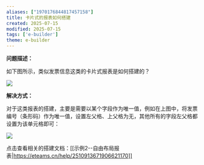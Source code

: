 ```yaml
---
aliases: ["1970176844817457158"]
title: 卡片式的报表如何搭建
created: 2025-07-15
modified: 2025-07-15
tags: ['e-builder']
theme: e-builder
---
```


**问题描述：**

如下图所示，类似发票信息这类的卡片式报表是如何搭建的？

![](f6d877325dba3bed2dcec0bf5526518e.jpg)

**解决方式：**

对于这类报表的搭建，主要是需要以某个字段作为唯一值，例如在上图中，将发票编号（条形码）作为唯一值，设置左父格、上父格为无，其他所有的字段左父格都设置为该单元格即可：

![](231876103d5dde37ca4c94ad98c19f9c.jpg)

点击查看相关的搭建文档：[[示例2--自由布局报表|https://eteams.cn/help/2510913671906621170]]
